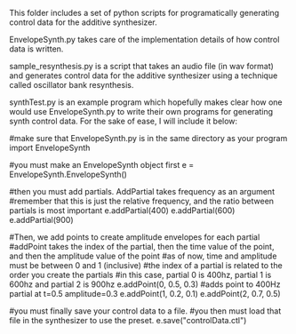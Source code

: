 This folder includes a set of python scripts for programatically generating control data for the additive synthesizer.

EnvelopeSynth.py takes care of the implementation details of how control data is written.

sample_resynthesis.py is a script that takes an audio file (in wav format) and generates control data for the additive synthesizer using a technique called oscillator bank resynthesis.

synthTest.py is an example program which hopefully makes clear how one would use EnvelopeSynth.py to write their own programs for generating synth control data. For the sake of ease, I will include it below:

#make sure that EnvelopeSynth.py is in the same directory as your program
import EnvelopeSynth

#you must make an EnvelopeSynth object first
e = EnvelopeSynth.EnvelopeSynth()

#then you must add partials. AddPartial takes frequency as an argument
#remember that this is just the relative frequency, and the ratio between partials is most important
e.addPartial(400)
e.addPartial(600)
e.addPartial(900)

#Then, we add points to create amplitude envelopes for each partial
#addPoint takes the index of the partial, then the time value of the point, and then the amplitude value of the point
#as of now, time and amplitude must be between 0 and 1 (inclusive)
#the index of a partial is related to the order you create the partials
#in this case, partial 0 is 400hz, partial 1 is 600hz and partial 2 is 900hz
e.addPoint(0, 0.5, 0.3) #adds point to 400Hz partial at t=0.5 amplitude=0.3
e.addPoint(1, 0.2, 0.1)
e.addPoint(2, 0.7, 0.5)

#you must finally save your control data to a file.
#you then must load that file in the synthesizer to use the preset.
e.save("controlData.ctl")
